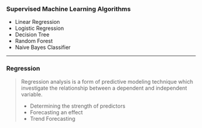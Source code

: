 

### Supervised Machine Learning Algorithms
* Linear Regression
* Logistic Regression
* Decision Tree
* Random Forest
* Naive Bayes Classifier


---

### **Regression**
> Regression analysis is a form of predictive modeling technique which investigate the relationship between a dependent and independent variable. 
> * Determining the strength of predictors 
> * Forecasting an effect
> * Trend Forecasting 

